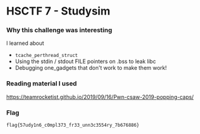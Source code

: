 # HSCTF 7 - Studysim

### Why this challenge was interesting
I learned about 
- `tcache_perthread_struct`
- Using the stdin / stdout FILE pointers on .bss to leak libc
- Debugging one_gadgets that don't work to make them work!

### Reading material I used
https://teamrocketist.github.io/2019/09/16/Pwn-csaw-2019-popping-caps/

### Flag
`flag{57udy1n6_c0mpl373_fr33_unn3c3554ry_7b676886}`


